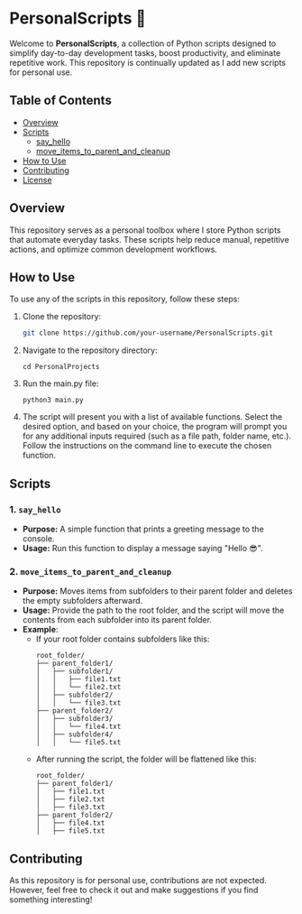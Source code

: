 # PersonalScripts 🚀

Welcome to **PersonalScripts**, a collection of Python scripts designed to simplify day-to-day development tasks, boost productivity, and eliminate repetitive work. This repository is continually updated as I add new scripts for personal use.

## Table of Contents

- [Overview](#overview)
- [Scripts](#scripts)
  - [say_hello](#say_hello)
  - [move_items_to_parent_and_cleanup](#move_items_to_parent_and_cleanup)
- [How to Use](#how-to-use)
- [Contributing](#contributing)
- [License](#license)

## Overview

This repository serves as a personal toolbox where I store Python scripts that automate everyday tasks. These scripts help reduce manual, repetitive actions, and optimize common development workflows.

## How to Use

To use any of the scripts in this repository, follow these steps:

1. Clone the repository:
    ```bash
    git clone https://github.com/your-username/PersonalScripts.git
    ```
2. Navigate to the repository directory:
    ```
    cd PersonalProjects
    ```
3. Run the main.py file:
    ```
    python3 main.py
    ```
4. The script will present you with a list of available functions. Select the desired option, and based on your choice, the program will prompt you for any additional inputs required (such as a file path, folder name, etc.). Follow the instructions on the command line to execute the chosen function.

## Scripts

### 1. `say_hello`

- **Purpose:** A simple function that prints a greeting message to the console.
- **Usage:** Run this function to display a message saying "Hello 😎".
  
### 2. `move_items_to_parent_and_cleanup`

- **Purpose:** Moves items from subfolders to their parent folder and deletes the empty subfolders afterward.
- **Usage:** Provide the path to the root folder, and the script will move the contents from each subfolder into its parent folder.
- **Example**:
   - If your root folder contains subfolders like this:
     ```
     root_folder/
     ├── parent_folder1/
     │   ├── subfolder1/
     │   │   ├── file1.txt
     │   │   └── file2.txt
     │   ├── subfolder2/
     │   │   └── file3.txt
     ├── parent_folder2/
     │   ├── subfolder3/
     │   │   └── file4.txt
     │   ├── subfolder4/
     │   │   └── file5.txt
     ```
   - After running the script, the folder will be flattened like this:
     ```
     root_folder/
     ├── parent_folder1/
     │   ├── file1.txt
     │   ├── file2.txt
     │   ├── file3.txt
     ├── parent_folder2/
     │   ├── file4.txt
     │   ├── file5.txt
     ```

## Contributing
As this repository is for personal use, contributions are not expected. However, feel free to check it out and make suggestions if you find something interesting!
